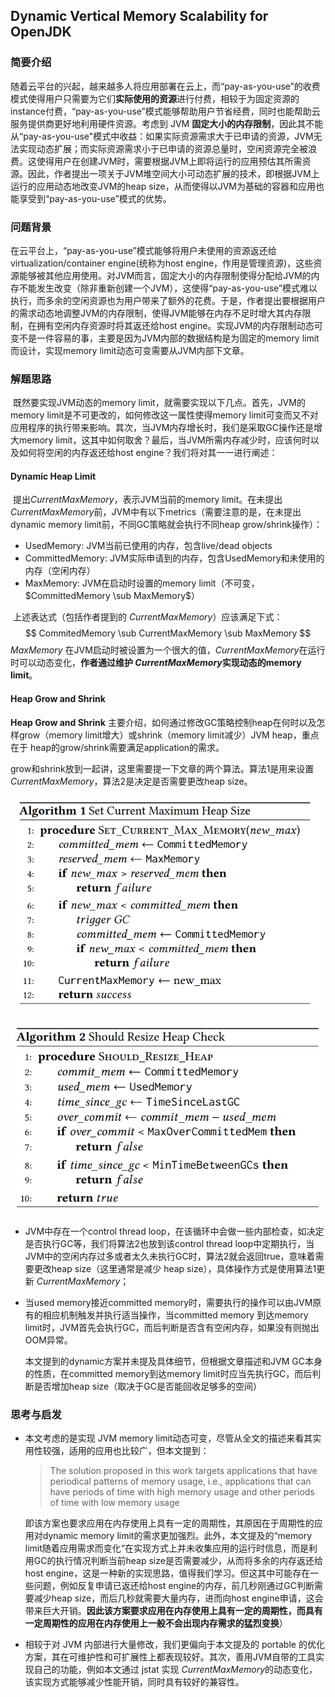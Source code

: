 ## Dynamic Vertical Memory Scalability for OpenJDK

### 简要介绍

​	随着云平台的兴起，越来越多人将应用部署在云上，而“pay-as-you-use”的收费模式使得用户只需要为它们**实际使用的资源**进行付费，相较于为固定资源的instance付费，“pay-as-you-use”模式能够帮助用户节省经费，同时也能帮助云服务提供商更好地利用硬件资源。考虑到 JVM **固定大小的内存限制**，因此其不能从“pay-as-you-use"模式中收益：如果实际资源需求大于已申请的资源，JVM无法实现动态扩展；而实际资源需求小于已申请的资源总量时，空闲资源完全被浪费。这使得用户在创建JVM时，需要根据JVM上即将运行的应用预估其所需资源。因此，作者提出一项关于JVM堆空间大小可动态扩展的技术，即根据JVM上运行的应用动态地改变JVM的heap size，从而使得以JVM为基础的容器和应用也能享受到“pay-as-you-use”模式的优势。

### 问题背景

​	在云平台上，“pay-as-you-use”模式能够将用户未使用的资源返还给virtualization/container engine(统称为host engine，作用是管理资源)，这些资源能够被其他应用使用。对JVM而言，固定大小的内存限制使得分配给JVM的内存不能发生改变（除非重新创建一个JVM），这使得“pay-as-you-use”模式难以执行，而多余的空闲资源也为用户带来了额外的花费。于是，作者提出要根据用户的需求动态地调整JVM的内存限制，使得JVM能够在内存不足时增大其内存限制，在拥有空闲内存资源时将其返还给host engine。实现JVM的内存限制动态可变不是一件容易的事，主要是因为JVM内部的数据结构是为固定的memory limit而设计，实现memory limit动态可变需要从JVM内部下文章。

### 解题思路

​	既然要实现JVM动态的memory limit，就需要实现以下几点。首先，JVM的memory limit是不可更改的，如何修改这一属性使得memory limit可变而又不对应用程序的执行带来影响。其次，当JVM内存增长时，我们是采取GC操作还是增大memory limit，这其中如何取舍？最后，当JVM所需内存减少时，应该何时以及如何将空闲的内存返还给host engine？我们将对其一一进行阐述：

#### Dynamic Heap Limit

​	提出*CurrentMaxMemory*，表示JVM当前的memory limit。在未提出 *CurrentMaxMemory*前，JVM中有以下metrics（需要注意的是，在未提出dynamic memory limit前，不同GC策略就会执行不同heap grow/shrink操作）：

- UsedMemory: JVM当前已使用的内存，包含live/dead objects
- CommittedMemory: JVM实际申请到的内存，包含UsedMemory和未使用的内存（空闲内存）
- MaxMemory: JVM在启动时设置的memory limit（不可变，$CommittedMemory \sub MaxMemory$）

​	上述表达式（包括作者提到的 *CurrentMaxMemory*）应该满足下式：
$$
CommitedMemory \sub CurrentMaxMemory \sub MaxMemory
$$
*MaxMemory* 在JVM启动时被设置为一个很大的值，*CurrentMaxMemory*在运行时可以动态变化，**作者通过维护 *CurrentMaxMemory*实现动态的memory limit**。

#### Heap Grow and Shrink

**Heap Grow and Shrink** 主要介绍，如何通过修改GC策略控制heap在何时以及怎样grow（memory limit增大）或shrink（memory limit减少）JVM heap，重点在于 heap的grow/shrink需要满足application的需求。

​	grow和shrink放到一起讲，这里需要提一下文章的两个算法。算法1是用来设置 *CurrentMaxMemory*，算法2是决定是否需要更改heap size。

![](dynamic_a1.png)

![](dynamic_a2.png)

- JVM中存在一个control thread loop，在该循环中会做一些内部检查，如决定是否执行GC等，我们将算法2也放到该control thread loop中定期执行，当JVM中的空闲内存过多或者太久未执行GC时，算法2就会返回true，意味着需要更改heap size（这里通常是减少 heap size），具体操作方式是使用算法1更新 *CurrentMaxMemory*；

- 当used memory接近committed memory时，需要执行的操作可以由JVM原有的相应机制触发并执行适当操作，当committed memory 到达memory limit时，JVM首先会执行GC，而后判断是否含有空闲内存，如果没有则抛出OOM异常。

  本文提到的dynamic方案并未提及具体细节，但根据文章描述和JVM GC本身的性质，在committed memory到达memory limit时应当先执行GC，而后判断是否增加heap size（取决于GC是否能回收足够多的空间）

### 思考与启发

- 本文考虑的是实现 JVM memory limit动态可变，尽管从全文的描述来看其实用性较强，适用的应用也比较广，但本文提到：

  > The solution proposed in this work targets applications that have periodical patterns of memory usage, i.e., applications that can have periods of time with high memory usage and other periods of time with low memory usage    

  即该方案也要求应用在内存使用上具有一定的周期性，其原因在于周期性的应用对dynamic memory limit的需求更加强烈。此外，本文提及的“memory limit随着应用需求而变化“在实现方式上并未收集应用的运行时信息，而是利用GC的执行情况判断当前heap size是否需要减少，从而将多余的内存返还给host engine，这是一种新的实现思路，值得我们学习。但这其中可能存在一些问题，例如反复申请已返还给host engine的内存，前几秒刚通过GC判断需要减少heap size，而后几秒就需要大量内存，进而向host engine申请，这会带来巨大开销。**因此该方案要求应用在内存使用上具有一定的周期性，而具有一定周期性的应用在内存使用上一般不会出现内存需求的猛烈变换**）

- 相较于对 JVM 内部进行大量修改，我们更偏向于本文提及的 portable 的优化方案，其在可维护性和可扩展性上都表现较好。其次，善用JVM自带的工具实现自己的功能，例如本文通过 jstat 实现 *CurrentMaxMemory*的动态变化，该实现方式能够减少性能开销，同时具有较好的兼容性。  